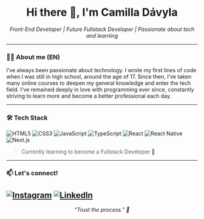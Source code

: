 <h1 align="center">Hi there 👋, I'm Camilla Dávyla</h1>

<p align="center">
  <em>Front-End Developer | Future Fullstack Developer | Passionate about tech and learning</em>
</p>

---

### 👩‍💻 About me (EN)

I’ve always been passionate about technology. I wrote my first lines of code when I was still in high school, around the age of 17. Since then, I’ve taken many online courses to deepen my general knowledge and enter the tech field. I've remained deeply in love with programming ever since, constantly striving to learn more and become a better professional each day.

---

### 🛠 Tech Stack

![HTML5](https://img.shields.io/badge/HTML5-E34F26?style=for-the-badge&logo=html5&logoColor=white)
![CSS3](https://img.shields.io/badge/CSS3-1572B6?style=for-the-badge&logo=css3&logoColor=white)
![JavaScript](https://img.shields.io/badge/JavaScript-F7DF1E?style=for-the-badge&logo=javascript&logoColor=black)
![TypeScript](https://img.shields.io/badge/TypeScript-007ACC?style=for-the-badge&logo=typescript&logoColor=white)
![React](https://img.shields.io/badge/React-20232A?style=for-the-badge&logo=react&logoColor=61DAFB)
![React Native](https://img.shields.io/badge/React_Native-20232A?style=for-the-badge&logo=react&logoColor=61DAFB)
![Next.js](https://img.shields.io/badge/Next.js-000000?style=for-the-badge&logo=nextdotjs&logoColor=white)

> Currently learning to become a Fullstack Developer 💪

---

### 📫 Let's connect!


[![Instagram](https://img.shields.io/badge/@seuusuario-E4405F?style=for-the-badge&logo=instagram&logoColor=white)](https://www.instagram.com/camizz_s/)
[![LinkedIn](https://img.shields.io/badge/Camilla_Dávyla-0A66C2?style=for-the-badge&logo=linkedin&logoColor=white)]([https://linkedin.com/in/seuusuario](https://www.linkedin.com/in/camilla-dávyla-9a8920314/))
---

<p align="center">
  <em>“Trust the process.” 🌱</em>
</p>
